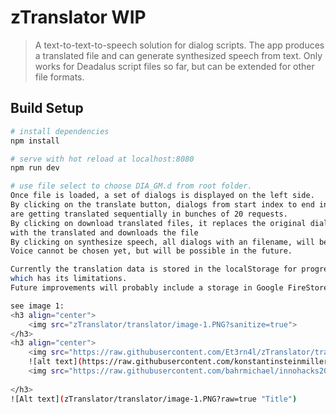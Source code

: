# zTranslator WIP

> A text-to-text-to-speech solution for dialog scripts. 
The app produces a translated file and can generate 
synthesized speech from text. 
Only works for Deadalus script files so far, but can be extended
for other file formats.

## Build Setup

``` bash
# install dependencies
npm install

# serve with hot reload at localhost:8080
npm run dev

# use file select to choose DIA_GM.d from root folder. 
Once file is loaded, a set of dialogs is displayed on the left side. 
By clicking on the translate button, dialogs from start index to end index
are getting translated sequentially in bunches of 20 requests.
By clicking on download translated files, it replaces the original dialog texts
with the translated and downloads the file
By clicking on synthesize speech, all dialogs with an filename, will be synthesized by Amazon Polly.
Voice cannot be chosen yet, but will be possible in the future.

Currently the translation data is stored in the localStorage for progressive translations
which has its limitations.
Future improvements will probably include a storage in Google FireStore

see image 1:
<h3 align="center">
    <img src="zTranslator/translator/image-1.PNG?sanitize=true">
</h3>
<h3 align="center">
    <img src="https://raw.githubusercontent.com/Et3rn4l/zTranslator/translator/images/image-2.PNG?sanitize=true">
    ![alt text](https://raw.githubusercontent.com/konstantinsteinmiller/zTranslator/master/translator/images/image-2.PNG)
    <img src="https://raw.githubusercontent.com/bahrmichael/innohacks2017/master/images/step2.PNG?sanitize=true">
    
</h3>
![Alt text](zTranslator/translator/image-1.PNG?raw=true "Title")


